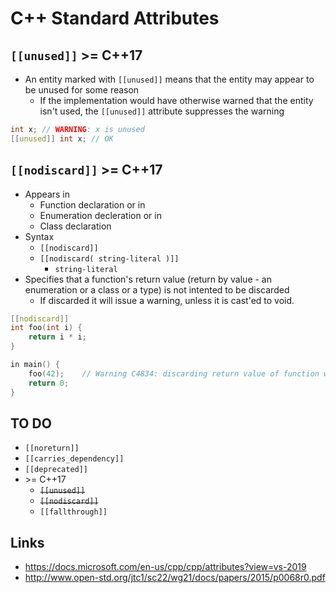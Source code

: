 # C++ Standard Attributes

## `[[unused]]` >= C++17

- An entity marked with `[[unused]]` means that the entity may appear to be unused for some reason
  - If the implementation would have otherwise warned that the entity isn't used, the `[[unused]]` attribute suppresses the warning

```cpp
int x; // WARNING: x is unused
[[unused]] int x; // OK
```

## `[[nodiscard]]` >= C++17

- Appears in
  - Function declaration or in
  - Enumeration decleration or in
  - Class declaration
- Syntax
  - `[[nodiscard]]`
  - `[[nodiscard( string-literal )]]`
    - `string-literal` 
- Specifies that a function's return value (return by value - an enumeration or a class or a type) is not intented to be discarded
  - If discarded it will issue a warning, unless it is cast'ed to void.

```cpp
[[nodiscard]]
int foo(int i) {
    return i * i;
}

in main() {
    foo(42);    // Warning C4834: discarding return value of function with 'nodiscard' attribute
    return 0;
}
```

## TO DO

- `[[noreturn]]`
- `[[carries_dependency]]`
- `[[deprecated]]`
- \>= C++17
  - ~~`[[unused]]`~~
  - ~~`[[nodiscard]]`~~
  - `[[fallthrough]]`

## Links

  - <https://docs.microsoft.com/en-us/cpp/cpp/attributes?view=vs-2019>
  - <http://www.open-std.org/jtc1/sc22/wg21/docs/papers/2015/p0068r0.pdf>
